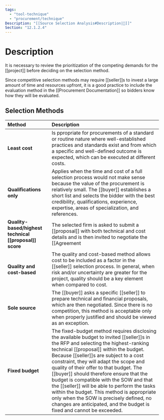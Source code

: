```yaml
---
tags:
  - "tool-technique"
  - "procurement/technique"
Description: "[[Source Selection Analysis#Description|📝]]"
Section: "12.1.2.4"
---
```

# Description
It is necessary to review the prioritization of the competing demands for the [[project]] before deciding on the selection method.

Since competitive selection methods may require [[seller]]s to invest a large amount of time and resources upfront, it is a good practice to include the evaluation method in the [[Procurement Documentation]] so bidders know how they will be evaluated.
## Selection Methods
| Method                                             | Description                                                                                                                                                                                                                                                                                                                                                                                                                                                                                                                                                                                        |
|:-------------------------------------------------- |:-------------------------------------------------------------------------------------------------------------------------------------------------------------------------------------------------------------------------------------------------------------------------------------------------------------------------------------------------------------------------------------------------------------------------------------------------------------------------------------------------------------------------------------------------------------------------------------------------- |
| **Least cost**                                     | Is ppropriate for procurements of a standard or routine nature where well-established practices and standards exist and from which a specific and well-defined outcome is expected, which can be executed at different costs.                                                                                                                                                                                                                                                                                                                                           |
| **Qualifications only**                            | Applies when the time and cost of a full selection process would not make sense because the value of the procurement is relatively small. The [[buyer]] establishes a short list and selects the bidder with the best credibility, qualifications, experience, expertise, areas of specialization, and references.                                                                                                                                                                                                                                            |
| **Quality-based/highest technical [[proposal]] score** | The selected firm is asked to submit a [[proposal]] with both technical and cost details and is then invited to negotiate the [[Agreement|contract]] if the technical [[proposal]] proves acceptable. Using this method, technical proposals are first evaluated based on the quality of the technical solution offered. The [[seller]] who submitted the highest-ranked technical [[proposal]] is selected if their financial [[proposal]] can be negotiated and accepted.                                                                                                                                                          |
| **Quality and cost-based**                         | The quality and cost-based method allows cost to be included as a factor in the [[seller]] selection process. In general, when risk and/or uncertainty are greater for the project, quality should be a key element when compared to cost.                                                                                                                                                                                                                                                                                                                                                             |
| **Sole source**                                    | The [[buyer]] asks a specific [[seller]] to prepare technical and financial proposals, which are then negotiated. Since there is no competition, this method is acceptable only when properly justified and should be viewed as an exception.                                                                                                                                                                                                                                                                                                                                                              |
| **Fixed budget**                                   | The fixed-budget method requires disclosing the available budget to invited [[seller]]s in the RFP and selecting the highest-ranking technical [[proposal]] within the budget. Because [[seller]]s are subject to a cost constraint, they will adapt the scope and quality of their offer to that budget. The [[buyer]] should therefore ensure that the budget is compatible with the SOW and that the [[seller]] will be able to perform the tasks within the budget. This method is appropriate only when the SOW is precisely defined, no changes are anticipated, and the budget is fixed and cannot be exceeded. |
